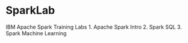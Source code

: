 # SparkLab
<p>IBM Apache Spark Training Labs 
1. Apache Spark Intro
2. Spark SQL
3. Spark Machine Learning
</p>
